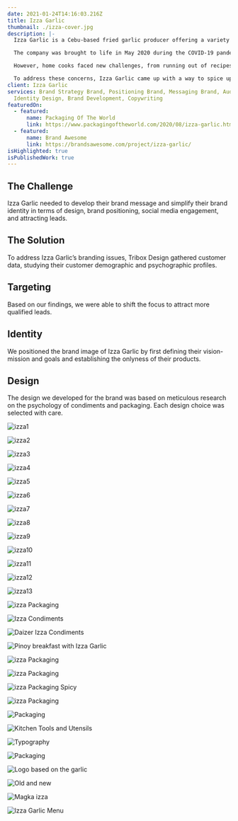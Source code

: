 ```yaml
---
date: 2021-01-24T14:16:03.216Z
title: Izza Garlic
thumbnail: ./izza-cover.jpg
description: |-
  Izza Garlic is a Cebu-based fried garlic producer offering a variety of garlic-based condiments from fried bits to sweet chilli oil.

  The company was brought to life in May 2020 during the COVID-19 pandemic when, in addition to the virus itself, food became a primary source of concern. With dining out no longer being a practical option, many came to rely on home-cooked meals.

  However, home cooks faced new challenges, from running out of recipes and ideas to finding the task tedious and becoming a chore.

  To address these concerns, Izza Garlic came up with a way to spice up homemade meals and simplify home cooking and meal prepping for everyone in the city.
client: Izza Garlic
services: Brand Strategy Brand, Positioning Brand, Messaging Brand, Audit Brand,
  Identity Design, Brand Development, Copywriting
featuredOn:
  - featured:
      name: Packaging Of The World
      link: https://www.packagingoftheworld.com/2020/08/izza-garlic.html
  - featured:
      name: Brand Awesome
      link: https://brandsawesome.com/project/izza-garlic/
isHighlighted: true
isPublishedWork: true
---
```

## The Challenge

Izza Garlic needed to develop their brand message and simplify their brand identity in terms of design, brand positioning, social media engagement, and attracting leads.

## The Solution

To address Izza Garlic’s branding issues, Tribox Design gathered customer data, studying their customer demographic and psychographic profiles.

## Targeting

Based on our findings, we were able to shift the focus to attract more qualified leads.

## Identity

We positioned the brand image of Izza Garlic by first defining their vision-mission and goals and establishing the onlyness of their products.

## Design

The design we developed for the brand was based on meticulous research on the psychology of condiments and packaging. Each design choice was selected with care.

![izza1](izza-1.jpg)

![izza2](izza-2.jpg)

![izza3](izza-3.jpg)

![izza4](izza-4.jpg)

![izza5](izza-5.jpg)

![izza6](izza-6.jpg)

![izza7](izza-7.jpg)

![izza8](izza-8.jpg)

![izza9](izza-9.jpg)

![izza10](izza-10.jpg)

![izza11](izza-11.jpg)

![izza12](izza-12.jpg)

![izza13](izza-13.jpg)

![izza Packaging](izza-15.jpg)

![Izza Condiments](izza-16.jpg)

![Daizer Izza Condiments](izza-17.jpg)

![Pinoy breakfast with Izza Garlic](izza-18.jpg)

![izza Packaging](izza-19.jpg)

![izza Packaging](izza-20.jpg)

![izza Packaging Spicy](izza-21.jpg)

![izza Packaging](izza-22.jpg)

![Packaging](izza-23.jpg)

![Kitchen Tools and Utensils](izza-24.jpg)

![Typography](izza-25.jpg)

![Packaging](izza-26.jpg)

![Logo based on the garlic](izza-27.jpg)

![Old and new](izza-28.jpg)

![Magka izza](izza-29.jpg)

![Izza Garlic Menu](izza-30.jpg)